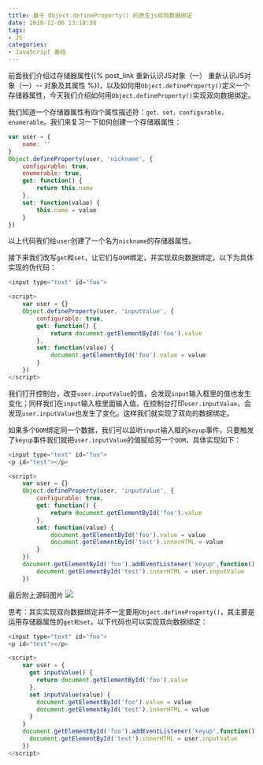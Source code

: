 ```yaml
---
title: 基于 Object.defineProperty() 的原生js双向数据绑定
date: 2018-12-06 13:18:38
tags:
- JS
categories:
- JavaScript 基础
---
```

前面我们介绍过存储器属性({% post_link 重新认识JS对象（一） 重新认识JS对象（一）-- 对象及其属性 %})，以及如何用`Object.defineProperty()`定义一个存储器属性，今天我们介绍如何用`Object.defineProperty()`实现双向数据绑定。

<!-- more -->

我们知道一个存储器属性有四个属性描述符：`get，set，configurable，enumerable`。我们来复习一下如何创建一个存储器属性：
```js
var user = {
    name: ''
}
Object.defineProperty(user, 'nickname', {
    configurable: true,
    enumerable: true,
    get: function() {
        return this.name
    },
    set: function(value) {
        this.name = value
    }
})
```
以上代码我们给`user`创建了一个名为`nickname`的存储器属性。

接下来我们改写`get`和`set`，让它们与`DOM`绑定，并实现双向数据绑定，以下为具体实现的伪代码：
```js
<input type="text" id="foo">

<script>
    var user = {}
    Object.defineProperty(user, 'inputValue', {
        configurable: true,
        get: function() {
            return document.getElementById('foo').value
        },
        set: function(value) {
            document.getElementById('foo').value = value
        }
    })
</script>
```
我们打开控制台，改变`user.inputValue`的值，会发现`input`输入框里的值也发生变化；同样我们在`input`输入框里面输入值，在控制台打印`user.inputValue`，会发现`user.inputValue`也发生了变化。这样我们就实现了双向的数据绑定。

如果多个`DOM`绑定同一个数据，我们可以监听`input`输入框的`keyup`事件，只要触发了`keyup`事件我们就把`user.inputValue`的值赋给另一个`DOM`，具体实现如下：
```js
<input type="text" id="foo">
<p id="test"></p>

<script>
    var user = {}
    Object.defineProperty(user, 'inputValue', {
        configurable: true,
        get: function() {
            return document.getElementById('foo').value
        },
        set: function(value) {
            document.getElementById('foo').value = value
            document.getElementById('test').innerHTML = value
        }
    })
    document.getElementById('foo').addEventListener('keyup',function() {
        document.getElementById('test').innerHTML = user.inputValue
    })
```
最后附上源码图片
![](https://user-gold-cdn.xitu.io/2018/3/2/161e673d16d3544a?w=809&h=889&f=png&s=92772)

思考：其实实现双向数据绑定并不一定要用`Object.defineProperty()`，其主要是运用存储器属性的`get和set`，以下代码也可以实现双向数据绑定：
```js
<input type="text" id="foo">
<p id="test"></p>

<script>
    var user = {
      get inputValue() { 
        return document.getElementById('foo').value
      },
      set inputValue(value) {
        document.getElementById('foo').value = value
        document.getElementById('test').innerHTML = value
      }
    }
    document.getElementById('foo').addEventListener('keyup',function() {
      document.getElementById('test').innerHTML = user.inputValue
    })
</script>
```
